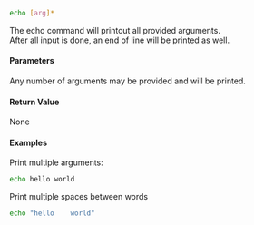 ```sh
echo [arg]*
```

The echo command will printout all provided arguments.<br>
After all input is done, an end of line will be printed as well.

#### Parameters

Any number of arguments may be provided and will be printed.


#### Return Value

None

#### Examples

Print multiple arguments:

```sh
echo hello world
```

Print multiple spaces between words

```sh
echo "hello    world"
```

